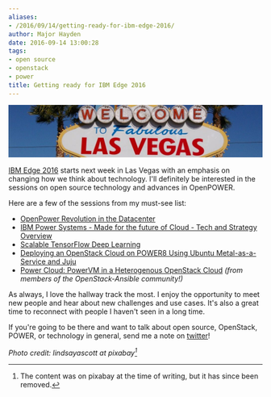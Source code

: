 ```yaml
---
aliases:
- /2016/09/14/getting-ready-for-ibm-edge-2016/
author: Major Hayden
date: 2016-09-14 13:00:28
tags:
- open source
- openstack
- power
title: Getting ready for IBM Edge 2016
---
```


![1]

[IBM Edge 2016][2] starts next week in Las Vegas with an emphasis on changing how we think about technology. I'll definitely be interested in the sessions on open source technology and advances in OpenPOWER.

Here are a few of the sessions from my must-see list:

  * [OpenPower Revolution in the Datacenter][3]
  * [IBM Power Systems - Made for the future of Cloud - Tech and Strategy Overview][4]
  * [Scalable TensorFlow Deep Learning][5]
  * [Deploying an OpenStack Cloud on POWER8 Using Ubuntu Metal-as-a-Service and Juju][6]
  * [Power Cloud: PowerVM in a Heterogenous OpenStack Cloud][7] _(from members of the OpenStack-Ansible community!)_

As always, I love the hallway track the most. I enjoy the opportunity to meet new people and hear about new challenges and use cases. It's also a great time to reconnect with people I haven't seen in a long time.

If you're going to be there and want to talk about open source, OpenStack, POWER, or technology in general, send me a note on [twitter][8]!

_Photo credit: lindsayascott at pixabay[^9]_

 [1]: /wp-content/uploads/2016/09/welcome-to-las-vegas-1086412_1920-e1473775447598.jpg
 [2]: http://ibm.co/2aAfTwk
 [3]: https://www-950.ibm.com/events/global/edge/sessions/preview.html?sessionid=IOP-2084
 [4]: https://www-950.ibm.com/events/global/edge/sessions/preview.html?sessionid=KEY-2109
 [5]: https://www-950.ibm.com/events/global/edge/sessions/preview.html?sessionid=PPR-1605
 [6]: https://www-950.ibm.com/events/global/edge/sessions/preview.html?sessionid=PPT-1797
 [7]: https://www-950.ibm.com/events/global/edge/sessions/preview.html?sessionid=PPT-1574
 [8]: https://twitter.com/majorhayden/

[^9]: The content was on pixabay at the time of writing, but it has since been
removed.
